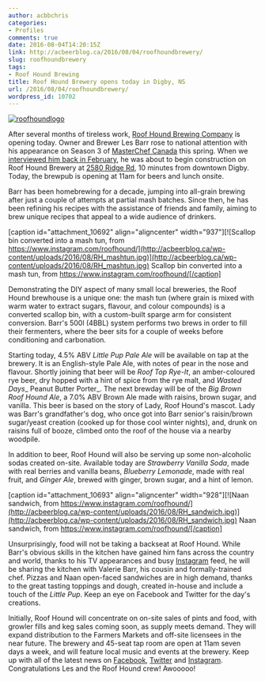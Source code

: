 ```yaml
---
author: acbbchris
categories:
- Profiles
comments: true
date: 2016-08-04T14:20:15Z
link: http://acbeerblog.ca/2016/08/04/roofhoundbrewery/
slug: roofhoundbrewery
tags:
- Roof Hound Brewing
title: Roof Hound Brewery opens today in Digby, NS
url: /2016/08/04/roofhoundbrewery/
wordpress_id: 10702
---
```


[![roofhoundlogo](http://acbeerblog.ca/wp-content/uploads/2016/02/roofhoundlogo.jpg)](http://acbeerblog.ca/wp-content/uploads/2016/02/roofhoundlogo.jpg)



After several months of tireless work, [Roof Hound Brewing Company](http://roofhound.ca/) is opening today. Owner and Brewer Les Barr rose to national attention with his appearance on Season 3 of [MasterChef Canada](http://masterchefcanada.ctv.ca/) this spring. When we [interviewed him back in February](http://acbeerblog.ca/2016/02/12/les-barr-masterchef-roof-hound/), he was about to begin construction on Roof Hound Brewery at [2580 Ridge Rd](https://www.google.com/maps/place/2580+Ridge+Rd,+Barton,+NS+B0W+1H0,+Canada/@44.5573634,-65.7923393,14z/data=!4m5!3m4!1s0x4b57e1e28551f0a1:0xc97a36715b137b49!8m2!3d44.5573634!4d-65.7748298), 10 minutes from downtown Digby. Today, the brewpub is opening at 11am for beers and lunch onsite.

Barr has been homebrewing for a decade, jumping into all-grain brewing after just a couple of attempts at partial mash batches. Since then, he has been refining his recipes with the assistance of friends and family, aiming to brew unique recipes that appeal to a wide audience of drinkers.

[caption id="attachment_10692" align="aligncenter" width="937"][![Scallop bin converted into a mash tun, from https://www.instagram.com/roofhound/](http://acbeerblog.ca/wp-content/uploads/2016/08/RH_mashtun.jpg)](http://acbeerblog.ca/wp-content/uploads/2016/08/RH_mashtun.jpg) Scallop bin converted into a mash tun, from https://www.instagram.com/roofhound/[/caption]

Demonstrating the DIY aspect of many small local breweries, the Roof Hound brewhouse is a unique one: the mash tun (where grain is mixed with warm water to extract sugars, flavour, and colour compounds) is a converted scallop bin, with a custom-built sparge arm for consistent conversion. Barr's 500l (4BBL)  system performs two brews in order to fill their fermenters, where the beer sits for a couple of weeks before conditioning and carbonation.

Starting today, 4.5% ABV _Little Pup Pale Ale_ will be available on tap at the brewery. It is an English-style Pale Ale, with notes of pear in the nose and flavour. Shortly joining that beer will be _Roof Top Rye-It_, an amber-coloured rye beer, dry hopped with a hint of spice from the rye malt, and _Wasted Days__ Peanut Butter Porter_. The next brewday will be of the _Big Brown Roof Hound Ale_, a 7.0% ABV Brown Ale made with raisins, brown sugar, and vanilla. This beer is based on the story of Lady, Roof Hound's mascot. Lady was Barr's grandfather's dog, who once got into Barr senior's raisin/brown sugar/yeast creation (cooked up for those cool winter nights), and, drunk on raisins full of booze, climbed onto the roof of the house via a nearby woodpile.

In addition to beer, Roof Hound will also be serving up some non-alcoholic sodas created on-site. Available today are _Strawberry Vanilla Soda_, made with real berries and vanilla beans, _Blueberry Lemonade_, made with real fruit, and _Ginger Ale_, brewed with ginger, brown sugar, and a hint of lemon.

[caption id="attachment_10693" align="aligncenter" width="928"][![Naan sandwich, from https://www.instagram.com/roofhound/](http://acbeerblog.ca/wp-content/uploads/2016/08/RH_sandwich.jpg)](http://acbeerblog.ca/wp-content/uploads/2016/08/RH_sandwich.jpg) Naan sandwich, from https://www.instagram.com/roofhound/[/caption]

Unsurprisingly, food will not be taking a backseat at Roof Hound. While Barr's obvious skills in the kitchen have gained him fans across the country and world, thanks to his TV appearances and busy [Instagram](https://www.instagram.com/roofhound/) feed, he will be sharing the kitchen with Valerie Barr, his cousin and formally-trained chef. Pizzas and Naan open-faced sandwiches are in high demand, thanks to the great tasting toppings and dough, created in-house and include a touch of the _Little Pup_. Keep an eye on Facebook and Twitter for the day's creations.

Initially, Roof Hound will concentrate on on-site sales of pints and food, with growler fills and keg sales coming soon, as supply meets demand. They will expand distribution to the Farmers Markets and off-site licensees in the near future. The brewery and 45-seat tap room are open at 11am seven days a week, and will feature local music and events at the brewery. Keep up with all of the latest news on [Facebook](https://www.facebook.com/roofhound), [Twitter](https://twitter.com/RoofHoundBrewCo) and [Instagram](https://www.instagram.com/roofhound/). Congratulations Les and the Roof Hound crew! Awooooo!
